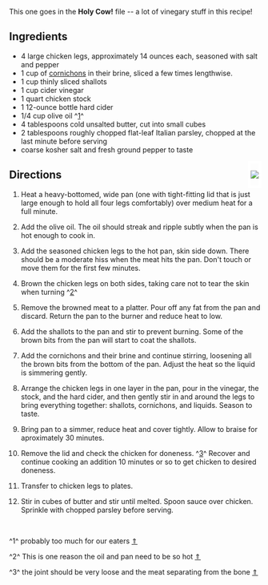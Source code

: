 <div id="wikitext">

<span id="excerpt"></span> This one goes in the **Holy Cow!** file -- a
lot of vinegary stuff in this recipe! <span id="excerptend"></span>

<span id="ingredients"></span>

Ingredients
-----------

-   4 large chicken legs, approximately 14 ounces each, seasoned with
    salt and pepper
-   1 cup of [cornichons](http://en.wikipedia.org/wiki/Cornichons) in
    their brine, sliced a few times lengthwise.
-   1 cup thinly sliced shallots
-   1 cup cider vinegar
-   1 quart chicken stock
-   1 12-ounce bottle hard cider
-   1/4 cup olive oil ^[1](#fn1_1)^<span id="fnr1_1"></span>
-   4 tablespoons cold unsalted butter, cut into small cubes
-   2 tablespoons roughly chopped flat-leaf Italian parsley, chopped at
    the last minute before serving
-   coarse kosher salt and fresh ground pepper to taste

<span id="directions"></span>

<div style="float: right; border: 5px solid white;">

<div>

![](http://www.housebeautiful.com/cm/housebeautiful/images/LY/10-hbx-chicken-plate-dish-food-0212-gabrielle11-lg.jpg)

</div>

</div>

Directions
----------

1.  Heat a heavy-bottomed, wide pan (one with tight-fitting lid that is
    just large enough to hold all four legs comfortably) over medium
    heat for a full minute.
    <div class="vspace">

    </div>

2.  Add the olive oil. The oil should streak and ripple subtly when the
    pan is hot enough to cook in.
    <div class="vspace">

    </div>

3.  Add the seasoned chicken legs to the hot pan, skin side down. There
    should be a moderate hiss when the meat hits the pan. Don't touch or
    move them for the first few minutes.
    <div class="vspace">

    </div>

4.  Brown the chicken legs on both sides, taking care not to tear the
    skin when turning ^[2](#fn1_2)^<span id="fnr1_2"></span>
    <div class="vspace">

    </div>

5.  Remove the browned meat to a platter. Pour off any fat from the pan
    and discard. Return the pan to the burner and reduce heat to low.
    <div class="vspace">

    </div>

6.  Add the shallots to the pan and stir to prevent burning. Some of the
    brown bits from the pan will start to coat the shallots.
    <div class="vspace">

    </div>

7.  Add the cornichons and their brine and continue stirring, loosening
    all the brown bits from the bottom of the pan. Adjust the heat so
    the liquid is simmering gently.
    <div class="vspace">

    </div>

8.  Arrange the chicken legs in one layer in the pan, pour in the
    vinegar, the stock, and the hard cider, and then gently stir in and
    around the legs to bring everything together: shallots, cornichons,
    and liquids. Season to taste.
    <div class="vspace">

    </div>

9.  Bring pan to a simmer, reduce heat and cover tightly. Allow to
    braise for aproximately 30 minutes.
    <div class="vspace">

    </div>

10. Remove the lid and check the chicken for doneness.
    ^[3](#fn1_3)^<span id="fnr1_3"></span> Recover and continue cooking
    an addition 10 minutes or so to get chicken to desired doneness.
    <div class="vspace">

    </div>

11. Transfer to chicken legs to plates.
    <div class="vspace">

    </div>

12. Stir in cubes of butter and stir until melted. Spoon sauce over
    chicken. Sprinkle with chopped parsley before serving.

<div class="vspace">

</div>

<div style="display: none;">

<span id="nutrition"></span>

Nutrition info
--------------

</div>

<div class="vspace">

</div>

<div style="display: none;">

<span id="variations"></span>

Variations
----------

</div>

<div class="vspace">

</div>

<div style="display: none;">

<span id="comments"></span>

Comments
--------

</div>

<div class="vspace">

</div>

<div class="footnote">

 

</div>

<span id="fn1_1"></span>^1^ probably too much for our eaters
[⇑](#fnr1_1)

<span id="fn1_2"></span>^2^ This is one reason the oil and pan need to
be so hot [⇑](#fnr1_2)

<span id="fn1_3"></span>^3^ the joint should be very loose and the meat
separating from the bone [⇑](#fnr1_3)

<div class="vspace">

</div>

<div style="display: none;">

Summary:A rather potent sounding chicken recipe Parent:(Recipes.)<span
class="wikiword">[MainDishes](http://wiki.tamouse.org?n=Recipes.MainDishes?action=print)</span>
<span
class="wikiword">[IncludeMe](http://wiki.tamouse.org?n=Recipes.IncludeMe?action=edit)[?](http://wiki.tamouse.org?n=Recipes.IncludeMe?action=edit)</span>:[Recipes.MainDises](http://wiki.tamouse.org?n=Recipes.MainDises?action=edit)[?](http://wiki.tamouse.org?n=Recipes.MainDises?action=edit)
Source: [House Beautiful
Magazine](http://www.housebeautiful.com/kitchens/recipes/braised-chicken-recipe-0212)
Categories:[MainDish](http://wiki.tamouse.org?n=Category.MainDish),
[CaliforniaCuisine](http://wiki.tamouse.org?n=Category.CaliforniaCuisine)
Tags: chicken, vinegar, shallots

</div>

</div>
